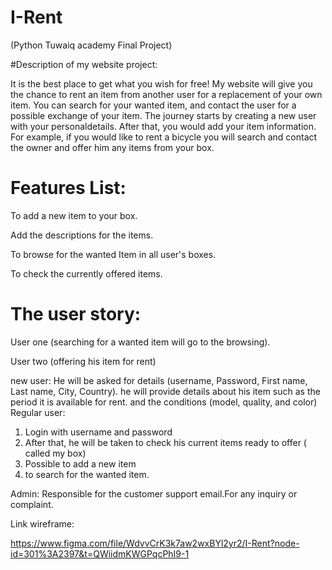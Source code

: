 # I-Rent

(Python Tuwaiq academy Final Project)


#Description of my website project:

It is the best place to get what you wish for free!
My website will give you the chance to rent an item from another user for a replacement of your own item. 
You can search for your wanted item, and contact the user for a possible exchange of your item. 
The journey starts by creating a new user with your personaldetails. After that, you would add your item information. 
For example, if you would like to rent a bicycle you will search and contact the owner and offer him any items from your box.


# Features List:


To add a new item to your box.

Add the descriptions for the items.

To browse for the wanted Item in all user's boxes. 

To check the currently offered items.



# The user story:

User one
(searching for a wanted item will go to the browsing).
 
User two 
(offering his item for rent)

new user: 
He will be asked for details (username, Password, First name, Last name, City, Country).
he will provide details about his item such as the period it is available for rent.
and the conditions (model, quality, and color)
Regular user:  
1. Login with username and password
2. After that, he will be taken to check his current items ready to offer
( called my box)
3. Possible to add a new item
4. to search for the wanted item.

Admin: 
Responsible for the customer support email.For any inquiry or complaint.

Link wireframe:

https://www.figma.com/file/WdvvCrK3k7aw2wxBYl2yr2/I-Rent?node-id=301%3A2397&t=QWiidmKWGPqcPhI9-1

